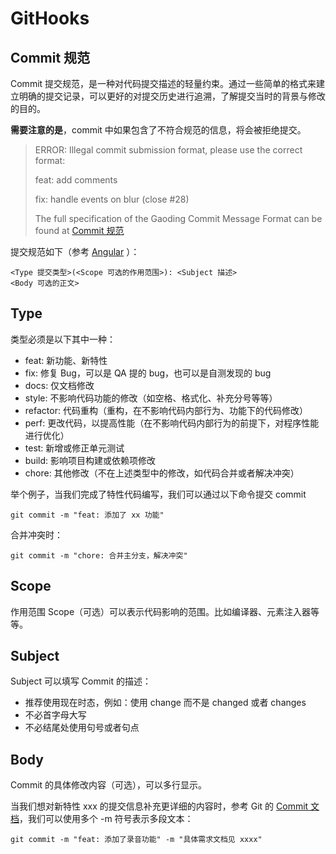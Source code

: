 # GitHooks

## Commit 规范

Commit 提交规范，是一种对代码提交描述的轻量约束。通过一些简单的格式来建立明确的提交记录，可以更好的对提交历史进行追溯，了解提交当时的背景与修改的目的。

**需要注意的是**，commit 中如果包含了不符合规范的信息，将会被拒绝提交。

> ERROR: Illegal commit submission format, please use the correct format:
>
> feat: add comments
>
> fix: handle events on blur (close #28)
>
> The full specification of the Gaoding Commit Message Format can be found at [Commit 规范](https://github.com/alex0811/GitHooks)

提交规范如下（参考 [Angular](https://github.com/angular/angular/blob/master/.gitmessage) ）：

```
<Type 提交类型>(<Scope 可选的作用范围>): <Subject 描述> 
<Body 可选的正文>
```

## Type

类型必须是以下其中一种：

- feat: 新功能、新特性
- fix: 修复 Bug，可以是 QA 提的 bug，也可以是自测发现的 bug
- docs: 仅文档修改
- style: 不影响代码功能的修改（如空格、格式化、补充分号等等）
- refactor: 代码重构（重构，在不影响代码内部行为、功能下的代码修改）
- perf: 更改代码，以提高性能（在不影响代码内部行为的前提下，对程序性能进行优化）
- test: 新增或修正单元测试
- build: 影响项目构建或依赖项修改
- chore: 其他修改（不在上述类型中的修改，如代码合并或者解决冲突）

举个例子，当我们完成了特性代码编写，我们可以通过以下命令提交 commit

```shell
git commit -m "feat: 添加了 xx 功能"
```

合并冲突时：

```shell
git commit -m "chore: 合并主分支，解决冲突"
```

## Scope

作用范围 Scope（可选）可以表示代码影响的范围。比如编译器、元素注入器等等。

## Subject

Subject 可以填写 Commit 的描述：

- 推荐使用现在时态，例如：使用 change 而不是 changed 或者 changes
- 不必首字母大写
- 不必结尾处使用句号或者句点

## Body

Commit 的具体修改内容（可选），可以多行显示。

当我们想对新特性 xxx 的提交信息补充更详细的内容时，参考 Git 的 [Commit 文档](https://git-scm.com/docs/git-commit)，我们可以使用多个 -m 符号表示多段文本：

```shell
git commit -m "feat: 添加了录音功能" -m "具体需求文档见 xxxx"
```